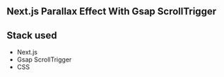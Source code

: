 ﻿## Next.js Parallax Effect With Gsap ScrollTrigger


## Stack used

- Next.js
- Gsap ScrollTrigger
- CSS
